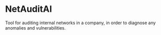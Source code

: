 # NetAuditAI

Tool for auditing internal networks in a company, in order to diagnose any anomalies and vulnerabilities. 
